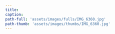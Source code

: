 ```yaml
---
title:
caption:
path-full: 'assets/images/fulls/IMG_6360.jpg'
path-thumb: 'assets/images/thumbs/IMG_6360.jpg'
---
```

